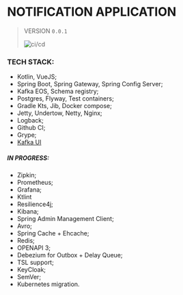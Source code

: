 # NOTIFICATION APPLICATION
> VERSION 
`0.0.1`
>
> ![ci/cd](https://github.com/fragaLY/notification/workflows/ci/cd/badge.svg)
>

### TECH STACK:
* Kotlin, VueJS;
* Spring Boot, Spring Gateway, Spring Config Server;
* Kafka EOS, Schema registry;
* Postgres, Flyway, Test containers;
* Gradle Kts, Jib, Docker compose;
* Jetty, Undertow, Netty, Nginx;
* Logback;
* Github CI;
* Grype;
* [Kafka UI](https://github.com/obsidiandynamics/kafdrop)

##### IN PROGRESS:
* Zipkin;
* Prometheus;
* Grafana;
* Ktlint
* Resilience4j;
* Kibana;
* Spring Admin Management Client;
* Avro;
* Spring Cache + Ehcache;
* Redis;  
* OPENAPI 3;
* Debezium for Outbox + Delay Queue;
* TSL support;  
* KeyCloak;
* SemVer;
* Kubernetes migration.
